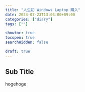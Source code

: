 ```yaml
---
title: "人生初 Windows Laptop 購入"
date: 2024-07-23T13:03:00+09:00
categories: ["diary"]
tags: [""]

showtoc: true
tocopen: true
searchHidden: false

draft: true
---
```


## Sub Title

hogehoge
